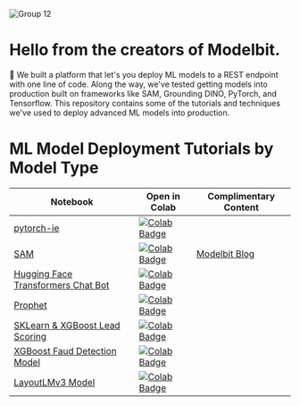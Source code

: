 ![Group 12](https://github.com/Modelbit/notebooks/assets/141672293/1e568e01-e059-4fea-8ce8-e1bf671b70c5)


# Hello from the creators of Modelbit.
:wave: We built a platform that let's you deploy ML models to a REST endpoint with one line of code. Along the way, we've tested getting models into production built on frameworks like SAM, Grounding DINO, PyTorch, and Tensorflow. This repository contains some of the tutorials and techniques we've used to deploy advanced ML models into production.

# ML Model Deployment Tutorials by Model Type

| Notebook | Open in Colab | Complimentary Content |
| --- | --- |---|
| [pytorch-ie](https://github.com/Modelbit/notebooks/blob/main/notebooks/deploy_a_pytorch-ie_model_to_a_rest_endpoint.ipynb) | [![Colab Badge](https://colab.research.google.com/assets/colab-badge.svg)](https://colab.research.google.com/drive/1YDbW62BATXcRUGOsIMPzDlig2rMNs3Pc) |
| [SAM](https://github.com/Modelbit/notebooks/blob/main/notebooks/deploy_a_sam_model_to_a_rest_endpoint.ipynb) | [![Colab Badge](https://colab.research.google.com/assets/colab-badge.svg)](https://colab.research.google.com/drive/1wxxKBASR08vhbL150CFGNZEz8cIGxApf#scrollTo=6rivel5IrfEw) | [Modelbit Blog](https://www.modelbit.com/blog/deploying-a-segment-anything-image-recognition-model-to-a-rest-endpoint) |
| [Hugging Face Transformers Chat Bot](https://github.com/Modelbit/notebooks/blob/main/notebooks/deploy_a_hugging_face_transformers_chat_support_bot_to_a_rest_endpoint.ipynb) | [![Colab Badge](https://colab.research.google.com/assets/colab-badge.svg)](https://colab.research.google.com/github/Modelbit/notebooks/blob/main/notebooks/deploy_a_hugging_face_transformers_chat_support_bot_to_a_rest_endpoint.ipynb) |
| [Prophet](https://github.com/Modelbit/notebooks/blob/main/notebooks/deploy_a_prophet_model_to_a_rest_endpoint.ipynb) | [![Colab Badge](https://colab.research.google.com/assets/colab-badge.svg)](https://colab.research.google.com/github/Modelbit/notebooks/blob/main/notebooks/deploy_a_prophet_model_to_a_rest_endpoint.ipynb) |
| [SKLearn & XGBoost Lead Scoring](https://github.com/Modelbit/notebooks/blob/main/notebooks/deploy_an_sklearn_and_xgboost_lead_scoring_model_to_a_rest_endpoint.ipynb) | [![Colab Badge](https://colab.research.google.com/assets/colab-badge.svg)](https://colab.research.google.com/github/Modelbit/notebooks/blob/main/notebooks/deploy_an_sklearn_and_xgboost_lead_scoring_model_to_a_rest_endpoint.ipynb) |
| [XGBoost Faud Detection Model](https://github.com/Modelbit/notebooks/blob/main/notebooks/deploy_an_xgboost_fraud_detection_model_to_a_rest_endpoint.ipynb) | [![Colab Badge](https://colab.research.google.com/assets/colab-badge.svg)](https://colab.research.google.com/github/Modelbit/notebooks/blob/main/notebooks/deploy_an_xgboost_fraud_detection_model_to_a_rest_endpoint.ipynb) |
| [LayoutLMv3 Model](https://github.com/Modelbit/notebooks/blob/main/notebooks/deploy_a_LayoutLMv3_model_to_a_REST_Endpoint.ipynb) | [![Colab Badge](https://colab.research.google.com/assets/colab-badge.svg)](https://colab.research.google.com/github/Modelbit/notebooks/blob/main/notebooks/deploy_a_LayoutLMv3_model_to_a_REST_Endpoint.ipynb) |
